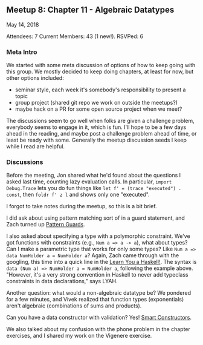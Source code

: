 ## Meetup 8: Chapter 11 - Algebraic Datatypes

May 14, 2018

Attendees: 7
Current Members: 43 (1 new!). RSVPed: 6

### Meta Intro

We started with some meta discussion of options of how to keep going with this group.
We mostly decided to keep doing chapters, at least for now, but other options included:

* seminar style, each week it's somebody's responsibility to present a topic
* group project (shared git repo we work on outside the meetups?)
* maybe hack on a PR for some open source project when we meet?

The discussions seem to go well when folks are given a challenge problem, everybody
seems to engage in it, which is fun. I'll hope to be a few days ahead in the reading,
and maybe post a challenge problem ahead of time, or least be ready with some.
Generally the meetup discussion seeds I keep while I read are helpful.

### Discussions

Before the meeting, Jon shared what he'd found about the questions I asked last time,
counting lazy evaluation calls. In particular, `import Debug.Trace` lets you do fun
things like `let f' = (trace "executed") . const`, then `foldr f' z l` and shows only
one "executed".

I forgot to take notes during the meetup, so this is a bit brief.

I did ask about using pattern matching sort of in a guard statement, and Zach turned up
[Pattern Guards](https://wiki.haskell.org/Pattern_guard).

I also asked about specifying a type with a polymorphic constraint. We've got functions
with constraints (e.g., `Num a => a -> a`), what about types? Can I make a parametric type
that works for only some types? Like `Num a => data NumHolder a = NumHolder a`? Again,
Zach came through with the googling, this time into a quick line in the
[Learn You a Haskell!](http://learnyouahaskell.com/making-our-own-types-and-typeclasses).
The syntax is `data (Num a) => NumHolder a = NumHolder a`, following the example above.
"However, it's a very strong convention in Haskell to never add typeclass constraints in data declarations,"
says LYAH.

Another question: what would a non-algebraic datatype be? We pondered for a few minutes,
and Vivek realized that function types (exponentials) aren't algebraic (combinations of
sums and products).

Can you have a data constructor with validation? Yes!
[Smart Constructors](https://wiki.haskell.org/Smart_constructors).

We also talked about my confusion with the phone problem in the chapter exercises,
and I shared my work on the Vigenere exercise.

